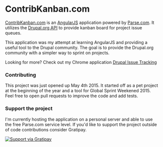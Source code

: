 # ContribKanban.com

[ContribKanban.com](http://contribkanban.com) is an [AngularJS](https://angularjs.org/) application powered by [Parse.com](https://parse.com/). It utilizes the [Drupal.org API](https://www.drupal.org/api) to provide kanban board for project issue queues.

This application was my attempt at learning AngularJS and providing a useful tool to the Drupal community. The goal is to provide the Drupal.org community with a simpler way to sprint on projects.

Looking for more? Check out my Chrome application [Drupal Issue Tracking](https://chrome.google.com/webstore/detail/drupal-issue-tracking/gigmieclehjecoglmlmgokcekfklonmb)

### Contributing

This project was just opened up May 4th 2015. It started off as a pet project at the beginning of the year and a tool for Global Sprint Weekened 2015. Feel free to open pull requests to improve the code and add tests.

### Support the project

I'm currently hosting the application on a personal server and able to use the free Parse.com service level. If you'd like to support the project outside of code contributions consider Gratipay.

[![Support via Gratipay](https://cdn.rawgit.com/gratipay/gratipay-badge/2.3.0/dist/gratipay.png)](https://gratipay.com/contribkanban-com/)

